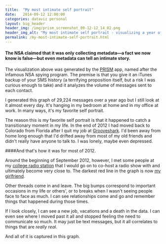 ```yaml
---
title:  "My most intimate self portrait"
date:   2014-09-12 12:00:00
categories: dataviz personal
layout: big_header
header_img: /img/prism_screenshot_09-12-12_14_02.png
header_img_alt: "My most intimate self portrait - visualizing a year of SMS messages"
permalink: /my-most-intimate-self-portrait.html
---
```


#### The NSA claimed that it was only collecting metadata&mdash;a fact we now know is false&mdash;but even metadata can tell an intimate story.

The visualization above was generated by the [PRISM](http://prismviz.com/) app, named after the infamous NSA spying program.  The premise is that you give it an iTunes backup of your SMS history (a terrifying proposition itself, but a risk I was curious enough to take) and it analyzes the volume of messages sent to each contact.

I generated this graph of 29,224 messages over a year ago but I still look at it almost every day.  It's hanging in my bedroom at home and in my office at work.  In many ways, it's my favorite self portrait.

The reason this is my favorite self portrait is that it happened to catch a transitionary moment in my life.  In the end of 2012 I had moved back to Colorado from Florida after I quit my job at [Grooveshark](http://grooveshark.com/).  I'd been away from home long enough that I'd drifted away from most of my old friends and didn't really have anyone to talk to.  I was lonely, maybe even depressed.

####And that's how it was for most of 2012.

Around the beginning of September 2012, however, I met some people at my [college radio station](http://kcsufm.com/) that I would go on to co-host a radio show with and ultimately become very close to. The darkest red line in the graph is now [my girlfriend](https://twitter.com/lunakcsu).

Other threads come in and leave.  The big bumps correspond to important occasions in my life or others', or to breaks when I wasn't seeing people face to face as much.  I can see relationships come and go and remember things that happened during those times.

If I look closely, I can see a new job, vacations and a death in the data.  I can even see where I moved past it all and stopped feeling the need to communicate so much. It may just be text messages, but it all correlates to things that are *really real*.

And all of it is captured in this graph.
